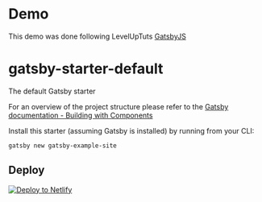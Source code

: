 # Demo
  This demo was done following LevelUpTuts [GatsbyJS](https://www.youtube.com/watch?v=b2H7fWhQcdE&index=1&list=PLLnpHn493BHHfoINKLELxDch3uJlSapxg)

# gatsby-starter-default
The default Gatsby starter

For an overview of the project structure please refer to the [Gatsby documentation - Building with Components](https://www.gatsbyjs.org/docs/building-with-components/)

Install this starter (assuming Gatsby is installed) by running from your CLI:
```
gatsby new gatsby-example-site
```

## Deploy

[![Deploy to Netlify](https://www.netlify.com/img/deploy/button.svg)](https://app.netlify.com/start/deploy?repository=https://github.com/gatsbyjs/gatsby-starter-default)
